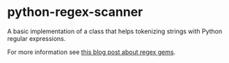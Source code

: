 # python-regex-scanner

A basic implementation of a class that helps tokenizing strings
with Python regular expressions.

For more information see [this blog post about regex gems](http://lucumr.pocoo.org/2015/11/18/pythons-hidden-re-gems/).
